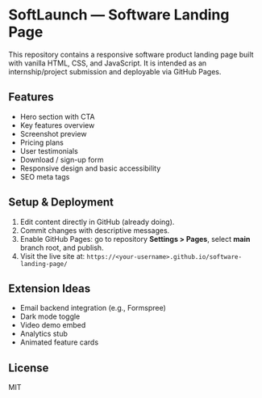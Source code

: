 # SoftLaunch — Software Landing Page

This repository contains a responsive software product landing page built with vanilla HTML, CSS, and JavaScript. It is intended as an internship/project submission and deployable via GitHub Pages.

## Features

- Hero section with CTA  
- Key features overview  
- Screenshot preview  
- Pricing plans  
- User testimonials  
- Download / sign-up form  
- Responsive design and basic accessibility  
- SEO meta tags  

## Setup & Deployment

1. Edit content directly in GitHub (already doing).  
2. Commit changes with descriptive messages.  
3. Enable GitHub Pages: go to repository **Settings > Pages**, select **main** branch root, and publish.  
4. Visit the live site at: `https://<your-username>.github.io/software-landing-page/`

## Extension Ideas

- Email backend integration (e.g., Formspree)  
- Dark mode toggle  
- Video demo embed  
- Analytics stub  
- Animated feature cards  

## License

MIT
